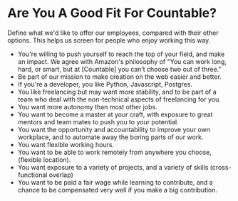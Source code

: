 # Are You A Good Fit For Countable?

Define what we'd like to offer our employees, compared with their other options. This helps us screen for people who enjoy working this way.

  * You're willing to push yourself to reach the top of your field, and make an impact. We agree with Amazon's philosophy of "You can work long, hard, or smart, but at [Countable] you can’t choose two out of three."
  * Be part of our mission to make creation on the web easier and better.
  * If you're a developer, you like Python, Javascript, Postgres.
  * You like freelancing but may want more stability, and to be part of a team who deal with the non-technical aspects of freelancing for you.
  * You want more autonomy than most other jobs.
  * You want to become a master at your craft, with exposure to great mentors and team mates to push you to your potential.
  * You want the opportunity and accountability to improve your own workplace, and to automate away the boring parts of our work.
  * You want flexible working hours.
  * You want to be able to work remotely from anywhere you choose, (flexible location).
  * You want exposure to a variety of projects, and a variety of skills (cross-functional overlap)
  * You want to be paid a fair wage while learning to contribute, and a chance to be compensated very well if you make a big contribution.

